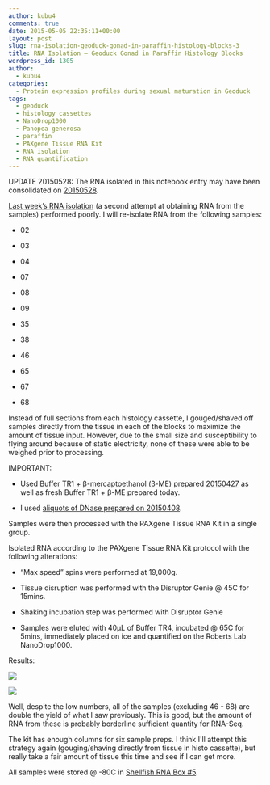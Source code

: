 ```yaml
---
author: kubu4
comments: true
date: 2015-05-05 22:35:11+00:00
layout: post
slug: rna-isolation-geoduck-gonad-in-paraffin-histology-blocks-3
title: RNA Isolation – Geoduck Gonad in Paraffin Histology Blocks
wordpress_id: 1305
author:
  - kubu4
categories:
  - Protein expression profiles during sexual maturation in Geoduck
tags:
  - geoduck
  - histology cassettes
  - NanoDrop1000
  - Panopea generosa
  - paraffin
  - PAXgene Tissue RNA Kit
  - RNA isolation
  - RNA quantification
---
```


UPDATE 20150528: The RNA isolated in this notebook entry may have been consolidated on [20150528](2015/05/28/bioanalyzer-geoduck-gonad-rna-quality-assessment.html).

[Last week’s RNA isolation](2015/04/27/rna-isolation-geoduck-gonad-in-paraffin-histology-blocks-2.html) (a second attempt at obtaining RNA from the samples) performed poorly. I will re-isolate RNA from the following samples:




    
  * 02

    
  * 03

    
  * 04

    
  * 07

    
  * 08

    
  * 09

    
  * 35

    
  * 38

    
  * 46

    
  * 65

    
  * 67

    
  * 68



Instead of full sections from each histology cassette, I gouged/shaved off samples directly from the tissue in each of the blocks to maximize the amount of tissue input. However, due to the small size and susceptibility to flying around because of static electricity, none of these were able to be weighed prior to processing.

IMPORTANT:


    
  * Used Buffer TR1 + β-mercaptoethanol (β-ME) prepared [20150427](2015/04/27/rna-isolation-geoduck-gonad-in-paraffin-histology-blocks-2.html) as well as fresh Buffer TR1 + β-ME prepared today.

    
  * I used [aliquots of DNase prepared on 20150408](2015/04/08/rna-isolation-geoduck-foot-in-paraffin-histology-blocks.html).



Samples were then processed with the PAXgene Tissue RNA Kit in a single group.

Isolated RNA according to the PAXgene Tissue RNA Kit protocol with the following alterations:


    
  * “Max speed” spins were performed at 19,000g.

    
  * Tissue disruption was performed with the Disruptor Genie @ 45C for 15mins.

    
  * Shaking incubation step was performed with Disruptor Genie

    
  * Samples were eluted with 40μL of Buffer TR4, incubated @ 65C for 5mins, immediately placed on ice and quantified on the Roberts Lab NanoDrop1000.



Results:

[![](https://eagle.fish.washington.edu/Arabidopsis/20150505_Geoduck_histo_RNA_ODs.JPG)](http://eagle.fish.washington.edu/Arabidopsis/20150505_Geoduck_histo_RNA_ODs.JPG)



[![](https://eagle.fish.washington.edu/Arabidopsis/20150505_Geoduck_histo_RNA_plots.JPG)](http://eagle.fish.washington.edu/Arabidopsis/20150505_Geoduck_histo_RNA_plots.JPG)





Well, despite the low numbers, all of the samples (excluding 46 - 68) are double the yield of what I saw previously. This is good, but the amount of RNA from these is probably borderline sufficient quantity for RNA-Seq.

The kit has enough columns for six sample preps. I think I'll attempt this strategy again (gouging/shaving directly from tissue in histo cassette), but really take a fair amount of tissue this time and see if I can get more.

All samples were stored @ -80C in [Shellfish RNA Box #5](https://docs.google.com/spreadsheet/ccc?key=0AmS_90rPaQMzcHdyU1d0MDVMLWpaTWdadnJSd0M4UUE&usp=sharing).
